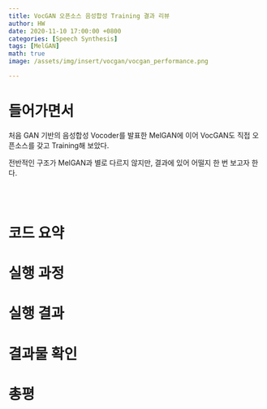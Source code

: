 ```yaml
---
title: VocGAN 오픈소스 음성합성 Training 결과 리뷰
author: HW
date: 2020-11-10 17:00:00 +0800
categories: [Speech Synthesis]
tags: [MelGAN]
math: true
image: /assets/img/insert/vocgan/vocgan_performance.png

---
```




# **들어가면서**

처음 GAN 기반의 음성합성 Vocoder를 발표한 MelGAN에 이어 VocGAN도 직접 오픈소스를 갖고 Training해 보았다.<br/>

전반적인 구조가 MelGAN과 별로 다르지 않지만, 결과에 있어 어떨지 한 번 보고자 한다.

<br/><br/>

# 코드 요약





# 실행 과정





# 실행 결과





# 결과물 확인





# 총평




